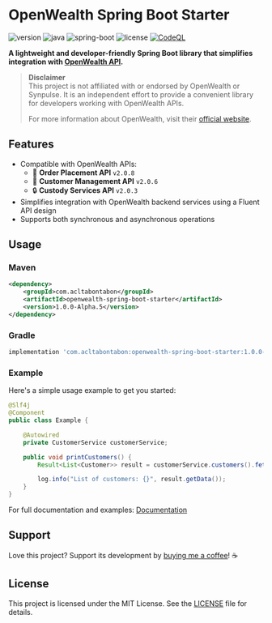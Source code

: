 
# OpenWealth Spring Boot Starter

![version](https://img.shields.io/badge/version-1.0.0--Alpha.5-blue)
![java](https://img.shields.io/badge/java-21%2B-blue)
![spring-boot](https://img.shields.io/badge/spring--boot-3.4.x-blue)
![license](https://img.shields.io/github/license/acltabontabon/openwealth-spring-boot-starter)
[![CodeQL](https://github.com/acltabontabon/openwealth-spring-boot-starter/actions/workflows/codeql.yml/badge.svg)](https://github.com/acltabontabon/openwealth-spring-boot-starter/actions/workflows/codeql.yml)

**A lightweight and developer-friendly Spring Boot library that simplifies integration with [OpenWealth API](https://openwealth.ch).**

> **Disclaimer**  
> This project is not affiliated with or endorsed by OpenWealth or Synpulse. It is an independent effort to provide a convenient library for developers working with OpenWealth APIs.  
>
> For more information about OpenWealth, visit their [official website](https://openwealth.ch).


## Features

- Compatible with OpenWealth APIs:
  - 🚀 **Order Placement API** `v2.0.8`
  - 👥 **Customer Management API** `v2.0.6`
  - 🔒 **Custody Services API** `v2.0.3`
- Simplifies integration with OpenWealth backend services using a Fluent API design
- Supports both synchronous and asynchronous operations

## Usage

### Maven
```xml
<dependency>
    <groupId>com.acltabontabon</groupId>
    <artifactId>openwealth-spring-boot-starter</artifactId>
    <version>1.0.0-Alpha.5</version>
</dependency>
```

### Gradle
```gradle
implementation 'com.acltabontabon:openwealth-spring-boot-starter:1.0.0-Alpha.5'
```

### Example
Here's a simple usage example to get you started:
```java
@Slf4j
@Component
public class Example {

    @Autowired
    private CustomerService customerService;

    public void printCustomers() {
        Result<List<Customer>> result = customerService.customers().fetch();

        log.info("List of customers: {}", result.getData());
    }
}
```

For full documentation and examples: [Documentation](https://acltabontabon.com/openwealth-spring-boot-starter/)

## Support

Love this project? Support its development by [buying me a coffee](https://ko-fi.com/acltabontabon)! ☕


## License

This project is licensed under the MIT License. See the [LICENSE](./LICENSE) file for details.

